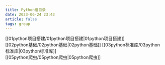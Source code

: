 ```yaml
---
title: Python组目录
date: 2023-06-24 23:43
article: false
tags: group
---
```


[[01python项目搭建/01python项目搭建|01python项目搭建]]  
[[02python基础/02python基础|02python基础]]
[[03python标准库/03python标准库|03python标准库]]  
[[05python爬虫/05python爬虫|05python爬虫]]

